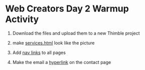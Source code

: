 # Web Creators Day 2 Warmup Activity

1. Download the files and upload them to a new Thimble project

2. make [services.html](services.html) look like the picture

3. Add [nav links](https://www.w3schools.com/tags/tag_nav.asp) to all pages

4. Make the email a [hyperlink](https://www.w3schools.com/tags/tryit.asp?filename=tryhtml_link_mailto) on the contact page



